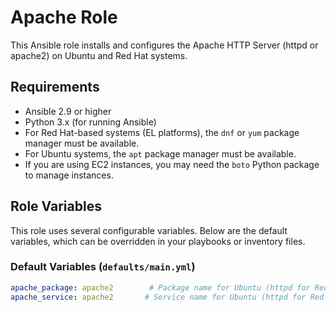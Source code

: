 # Apache Role

This Ansible role installs and configures the Apache HTTP Server (httpd or apache2) on Ubuntu and Red Hat systems.

## Requirements

- Ansible 2.9 or higher
- Python 3.x (for running Ansible)
- For Red Hat-based systems (EL platforms), the `dnf` or `yum` package manager must be available.
- For Ubuntu systems, the `apt` package manager must be available.
- If you are using EC2 instances, you may need the `boto` Python package to manage instances.

## Role Variables

This role uses several configurable variables. Below are the default variables, which can be overridden in your playbooks or inventory files.

### Default Variables (`defaults/main.yml`)

```yaml
apache_package: apache2        # Package name for Ubuntu (httpd for Red Hat-based systems)
apache_service: apache2       # Service name for Ubuntu (httpd for Red Hat-based systems)
```